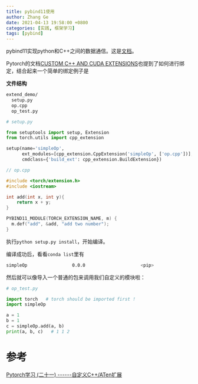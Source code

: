 ```yaml
---
title: pybind11使用
author: Zhang Ge
date: 2021-04-13 19:58:00 +0800
categories: [实践, 框架学习]
tags: [pybind]
---
```


pybind11实现python和C++之间的数据通信。这是[文档](https://pybind11.readthedocs.io/en/stable/basics.html)。

Pytorch的文档[CUSTOM C++ AND CUDA EXTENSIONS](https://pytorch.org/tutorials/advanced/cpp_extension.html)也提到了如何进行绑定，结合起来一个简单的绑定例子是

**文件结构**

```bash
extend_demo/
  setup.py
  op.cpp
  op_test.py
```



```python
# setup.py

from setuptools import setup, Extension
from torch.utils import cpp_extension

setup(name='simpleOp',
      ext_modules=[cpp_extension.CppExtension('simpleOp', ['op.cpp'])],
      cmdclass={'build_ext': cpp_extension.BuildExtension})
```

```cpp
// op.cpp

#include <torch/extension.h>
#include <iostream>

int add(int x, int y){
    return x + y;
}

PYBIND11_MODULE(TORCH_EXTENSION_NAME, m) {
  m.def("add", &add, "add two number");
}
```

执行`python setup.py install`，开始编译。

编译成功后，看看`conda list`里有

```sh
simpleOp                 0.0.0                     <pip>
```
然后就可以像导入一个普通的包来调用我们自定义的模块啦：
```python
# op_test.py

import torch   # torch should be imported first !
import simpleOp

a = 1
b = 1
c = simpleOp.add(a, b)
print(a, b, c)   # 1 1 2
```



# 参考

[Pytorch学习 (二十一) ------自定义C++/ATen扩展](https://blog.csdn.net/Hungryof/article/details/88857607)